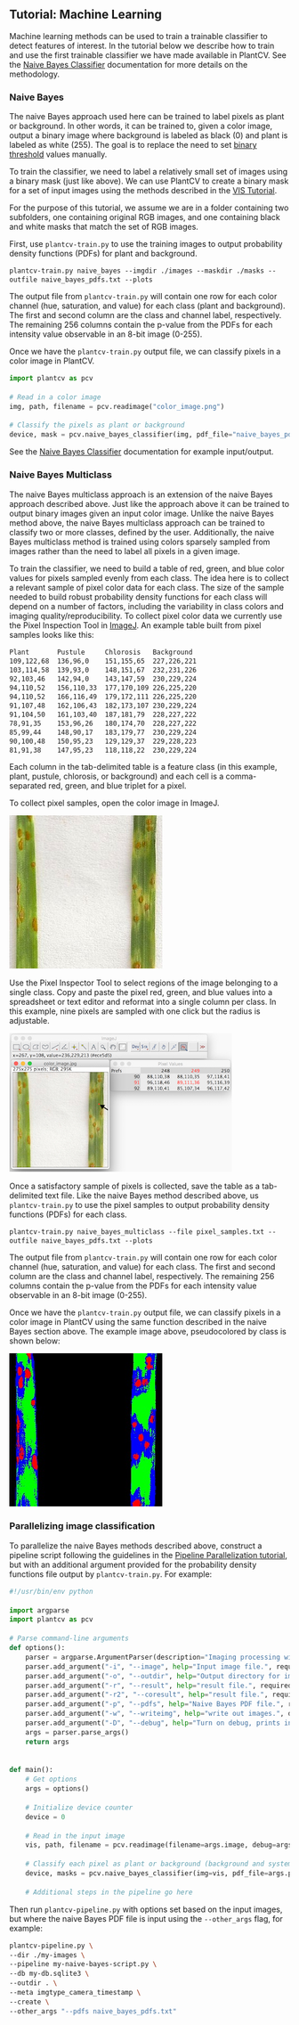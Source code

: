 ## Tutorial: Machine Learning

Machine learning methods can be used to train a trainable classifier to detect features of interest. In the tutorial
below we describe how to train and use the first trainable classifier we have made available in PlantCV. See the 
[Naive Bayes Classifier](naive_bayes_classifier.md) documentation for more details on the methodology.

### Naive Bayes

The naive Bayes approach used here can be trained to label pixels as plant or background. In other words, it can be
trained to, given a color image, output a binary image where background is labeled as black (0) and plant is labeled
as white (255). The goal is to replace the need to set [binary threshold](binary_threshold.md) values manually.

To train the classifier, we need to label a relatively small set of images using a binary mask (just like above).
We can use PlantCV to create a binary mask for a set of input images using the methods described in the 
[VIS Tutorial](vis_tutorial.md).

For the purpose of this tutorial, we assume we are in a folder containing two subfolders, one containing original RGB
images, and one containing black and white masks that match the set of RGB images.

First, use `plantcv-train.py` to use the training images to output probability density functions (PDFs) for plant
and background.

```
plantcv-train.py naive_bayes --imgdir ./images --maskdir ./masks --outfile naive_bayes_pdfs.txt --plots
```

The output file from `plantcv-train.py` will contain one row for each color channel (hue, saturation, and value) for
each class (plant and background). The first and second column are the class and channel label, respectively. The
remaining 256 columns contain the p-value from the PDFs for each intensity value observable in an 8-bit image (0-255).

Once we have the `plantcv-train.py` output file, we can classify pixels in a color image in PlantCV.

```python
import plantcv as pcv

# Read in a color image
img, path, filename = pcv.readimage("color_image.png")

# Classify the pixels as plant or background
device, mask = pcv.naive_bayes_classifier(img, pdf_file="naive_bayes_pdfs.txt", device=0, debug="print")
```

See the [Naive Bayes Classifier](naive_bayes_classifier.md) documentation for example input/output.

### Naive Bayes Multiclass

The naive Bayes multiclass approach is an extension of the naive Bayes approach described above. Just like the approach
above it can be trained to output binary images given an input color image. Unlike the naive Bayes method above, the
naive Bayes multiclass approach can be trained to classify two or more classes, defined by the user. Additionally,
the naive Bayes multiclass method is trained using colors sparsely sampled from images rather than the need to label all
pixels in a given image.

To train the classifier, we need to build a table of red, green, and blue color values for pixels sampled evenly from
each class. The idea here is to collect a relevant sample of pixel color data for each class. The size of the sample 
needed to build robust probability density functions for each class will depend on a number of factors, including the
variability in class colors and imaging quality/reproducibility. To collect pixel color data we currently use the Pixel
Inspection Tool in [ImageJ](https://imagej.nih.gov/ij/). An example table built from pixel samples looks like this:

```
Plant	    Pustule	    Chlorosis	Background
109,122,68	136,96,0	151,155,65	227,226,221
103,114,58	139,93,0	148,151,67	232,231,226
92,103,46	142,94,0	143,147,59	230,229,224
94,110,52	156,110,33	177,170,109	226,225,220
94,110,52	166,116,49	179,172,111	226,225,220
91,107,48	162,106,43	182,173,107	230,229,224
91,104,50	161,103,40	187,181,79	228,227,222
78,91,35	153,96,26	180,174,70	228,227,222
85,99,44	148,90,17	183,179,77	230,229,224
90,100,48	150,95,23	129,129,37	229,228,223
81,91,38	147,95,23	118,118,22	230,229,224
```

Each column in the tab-delimited table is a feature class (in this example, plant, pustule, chlorosis, or background)
and each cell is a comma-separated red, green, and blue triplet for a pixel.

To collect pixel samples, open the color image in ImageJ.

![Screenshot](img/tutorial_images/machine_learning/color_image.jpg)

Use the Pixel Inspector Tool to select regions of the image belonging to a single class. Copy and paste the pixel red,
green, and blue values into a spreadsheet or text editor and reformat into a single column per class. In this example,
nine pixels are sampled with one click but the radius is adjustable.

![Screenshot](img/tutorial_images/machine_learning/imagej_pixel_inspector.jpg)

Once a satisfactory sample of pixels is collected, save the table as a tab-delimited text file. Like the naive Bayes
method described above, us `plantcv-train.py` to use the pixel samples to output probability density functions (PDFs)
for each class.

```
plantcv-train.py naive_bayes_multiclass --file pixel_samples.txt --outfile naive_bayes_pdfs.txt --plots
```

The output file from `plantcv-train.py` will contain one row for each color channel (hue, saturation, and value) for
each class. The first and second column are the class and channel label, respectively. The
remaining 256 columns contain the p-value from the PDFs for each intensity value observable in an 8-bit image (0-255).

Once we have the `plantcv-train.py` output file, we can classify pixels in a color image in PlantCV using the same
function described in the naive Bayes section above. The example image above, pseudocolored by class is shown below:

![Screenshot](img/tutorial_images/machine_learning/classified_image.jpg)

### Parallelizing image classification

To parallelize the naive Bayes methods described above, construct a pipeline script following the guidelines in the 
[Pipeline Parallelization tutorial](pipeline_parallel.md), but with an additional argument provided for the probability
density functions file output by `plantcv-train.py`. For example:

```python
#!/usr/bin/env python

import argparse
import plantcv as pcv

# Parse command-line arguments
def options():
    parser = argparse.ArgumentParser(description="Imaging processing with opencv")
    parser.add_argument("-i", "--image", help="Input image file.", required=True)
    parser.add_argument("-o", "--outdir", help="Output directory for image files.", required=False)
    parser.add_argument("-r", "--result", help="result file.", required=False)
    parser.add_argument("-r2", "--coresult", help="result file.", required=False)
    parser.add_argument("-p", "--pdfs", help="Naive Bayes PDF file.", required=True)
    parser.add_argument("-w", "--writeimg", help="write out images.", default=False, action="store_true")
    parser.add_argument("-D", "--debug", help="Turn on debug, prints intermediate images.", default=None)
    args = parser.parse_args()
    return args


def main():
    # Get options
    args = options()
    
    # Initialize device counter
    device = 0
    
    # Read in the input image
    vis, path, filename = pcv.readimage(filename=args.image, debug=args.debug)
    
    # Classify each pixel as plant or background (background and system components)
    device, masks = pcv.naive_bayes_classifier(img=vis, pdf_file=args.pdfs, device=device, debug=args.debug)
    
    # Additional steps in the pipeline go here
```

Then run `plantcv-pipeline.py` with options set based on the input images, but where the naive Bayes PDF file is input
using the `--other_args` flag, for example:

```bash
plantcv-pipeline.py \
--dir ./my-images \
--pipeline my-naive-bayes-script.py \
--db my-db.sqlite3 \
--outdir . \
--meta imgtype_camera_timestamp \
--create \
--other_args "--pdfs naive_bayes_pdfs.txt"
```
